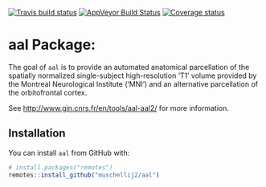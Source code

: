 
[![Travis build
status](https://travis-ci.com/muschellij2/aal.svg?branch=master)](https://travis-ci.com/muschellij2/aal)
[![AppVeyor Build
Status](https://ci.appveyor.com/api/projects/status/github/muschellij2/aal?branch=master&svg=true)](https://ci.appveyor.com/project/muschellij2/aal)
[![Coverage
status](https://codecov.io/gh/muschellij2/aal/branch/master/graph/badge.svg)](https://codecov.io/gh/muschellij2/aal)
<!-- README.md is generated from README.Rmd. Please edit that file -->

# aal Package:

The goal of `aal` is to provide an automated anatomical parcellation of
the spatially normalized single-subject high-resolution ‘T1’ volume
provided by the Montreal Neurological Institute (‘MNI’) and an
alternative parcellation of the orbitofrontal cortex.

See <http://www.gin.cnrs.fr/en/tools/aal-aal2/> for more information.

## Installation

You can install `aal` from GitHub with:

``` r
# install.packages("remotes")
remotes::install_github("muschellij2/aal")
```
